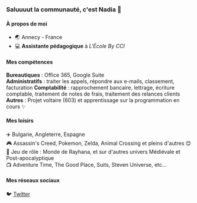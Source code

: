 ### Saluuuut la communauté, c'est Nadia 👋

#### À propos de moi
- 🌏 Annecy - France
- 💻 **Assistante pédagogique** à _L'École By CCI_


#### Mes compétences
**Bureautiques** : Office 365, Google Suite  
**Administratifs** : traiter les appels, répondre aux e-mails, classement, facturation
**Comptabilité** : rapprochement bancaire, lettrage, écriture comptable, traitement de notes de frais, traitement des relances clients
**Autres** : Projet voltaire (603) et apprentissage sur la programmation en cours ✨  

#### Mes loisirs
✈️ Bulgarie, Angleterre, Espagne  
🎮 Assassin's Creed, Pokemon, Zelda, Animal Crossing et pleins d'autres 😊  
🎲 Jeu de rôle : Monde de Rayhana, et sur d'autres univers Médiévale et Post-apocalyptique  
📺 Adventure Time, The Good Place, Suits, Steven Universe, etc...  

#### Mes réseaux sociaux
🐦 [Twitter](https://twitter.com/Okatochan)
